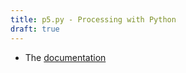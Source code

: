 ```yaml
---
title: p5.py - Processing with Python
draft: true
---
```


- The [documentation](https://p5.readthedocs.io/en/latest/)